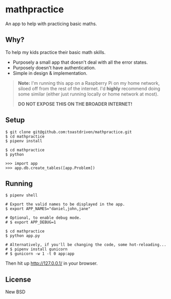 # mathpractice

An app to help with practicing basic maths.


## Why?

To help my kids practice their basic math skills.

* Purposely a small app that doesn't deal with all the error states.
* Purposely doesn't have authentication.
* Simple in design & implementation.

> **Note:** I'm running this app on a Raspberry Pi on my home network,
> siloed off from the rest of the internet. I'd **highly** recommend doing
> some similar (either just running locally or home network at most).
>
> **DO NOT EXPOSE THIS ON THE BROADER INTERNET!**


## Setup

```
$ git clone git@github.com:toastdriven/mathpractice.git
$ cd mathpractice
$ pipenv install

$ cd mathpractice
$ python

>>> import app
>>> app.db.create_tables([app.Problem])
```

## Running

```
$ pipenv shell

# Export the valid names to be displayed in the app.
$ export APP_NAMES="daniel,john,jane"

# Optional, to enable debug mode.
# $ export APP_DEBUG=1

$ cd mathpractice
$ python app.py

# Alternatively, if you'll be changing the code, some hot-reloading...
# $ pipenv install gunicorn
# $ gunicorn -w 1 -t 0 app:app
```

Then hit up http://127.0.0.1/ in your browser.

## License

New BSD

